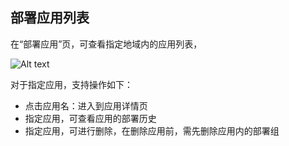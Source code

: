 ## 部署应用列表

在“部署应用”页，可查看指定地域内的应用列表，

![Alt text](https://github.com/jdcloudcom/cn/blob/edit/image/CodeDeploy/Ch/Oper-1%EF%BC%88Ch%EF%BC%89.png)

对于指定应用，支持操作如下：

- 点击应用名：进入到应用详情页
- 指定应用，可查看应用的部署历史
- 指定应用，可进行删除，在删除应用前，需先删除应用内的部署组
